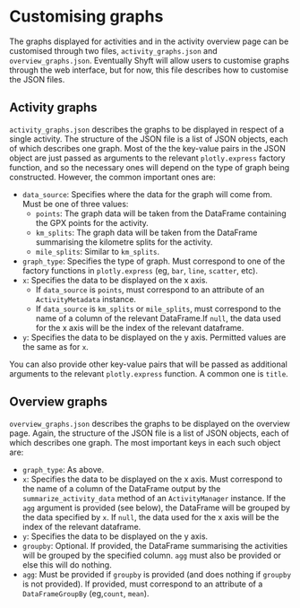 # Customising graphs

The graphs displayed for activities and in the activity overview page can be customised through two files, `activity_graphs.json` and `overview_graphs.json`.  Eventually Shyft will allow users to customise graphs through the web interface, but for now, this file describes how to customise the JSON files.

## Activity graphs

`activity_graphs.json` describes the graphs to be displayed in respect of a single activity.  The structure of the JSON file is a list of JSON objects, each of which describes one graph.  Most of the the key-value pairs in the JSON object are just passed as arguments to the relevant `plotly.express` factory function, and so the necessary ones will depend on the type of graph being constructed.  However, the common important ones are:

- `data_source`: Specifies where the data for the graph will come from.  Must be one of three values:
  - `points`:  The graph data will be taken from the DataFrame containing the GPX points for the activity.
  - `km_splits`:  The graph data will be taken from the DataFrame summarising the kilometre splits for the activity.
  - `mile_splits`:  Similar to `km_splits`.  
- `graph_type`: Specifies the type of graph.  Must correspond to one of the factory functions in `plotly.express` (eg, `bar`, `line`, `scatter`, etc).
- `x`: Specifies the data to be displayed on the x axis. 
  - If `data_source` is `points`, must correspond to an attribute of an `ActivityMetadata` instance.
  - If `data_source` is `km_splits` or `mile_splits`, must correspond to the name of a column of the relevant DataFrame.If `null`, the data used for the x axis will be the index of the relevant dataframe.
- `y`: Specifies the data to be displayed on the y axis.  Permitted values are the same as for `x`.

You can also provide other key-value pairs that will be passed as additional arguments to the relevant `plotly.express` function.  A common one is `title`.

## Overview graphs

`overview_graphs.json` describes the graphs to be displayed on the overview page.  Again, the structure of the JSON file is a list of JSON objects, each of which describes one graph.  The most important keys in each such object are:

- `graph_type`: As above.
- `x`: Specifies the data to be displayed on the x axis. Must correspond to the name of a column of the DataFrame output by the `summarize_activity_data` method of an `ActivityManager` instance. If the `agg` argument is provided (see below), the DataFrame will be grouped by the data specified by `x`. If `null`, the data used for the x axis will be the index of the relevant dataframe.
- `y`: Specifies the data to be displayed on the y axis.
- `groupby`: Optional. If provided, the DataFrame summarising the activities will be grouped by the specified column. `agg` must also be provided or else this will do nothing.
- `agg`: Must be provided if `groupby` is provided (and does nothing if `groupby` is not provided).  If provided, must correspond to an attribute of a `DataFrameGroupBy` (eg,`count`, `mean`).